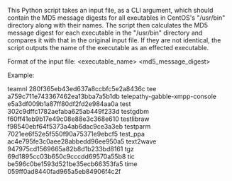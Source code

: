 This Python script takes an input file, as a CLI argument, which should contain the MD5 message digests for all exeutables in CentOS's "/usr/bin" directory along with their names. The script then calculates the MD5 message digest for each executable in the "/usr/bin" directory and compares it with that in the original input file. If they are not identical, the script outputs the name of the executable as an effected executable. 

Format of the input file:
<executable_name> <md5_message_digest>

Example:

teamnl 280f365eb43ed637a8ccbfc5e2a8436c
tee a759c711e743367462ea13bba7a5b1db
telepathy-gabble-xmpp-console e5a3df009b1a87ff80df2fd2e984aa0a
test 302c9dffc1782aefaba625ab449f233d
testgdbm f60ff41eb9b17e49c08e88e3c368e610
testlibraw f98540ebf64f5373a4ab6dac9ce3a3eb
testparm 7021ee6f52e5f550f90a75371e9ebcf5
test_ppa ac4e795fe3c0aee28abbedd96ee950a5
text2wave 947975cd1569665a82b8d1b233bd8161
tgz 69d1895cc03b650c9cccdd69570a55b8
tic be596c0be1593d521be35ecb66353fa5
time 059ff0ad8440fad965a5eb84906f4c2f
